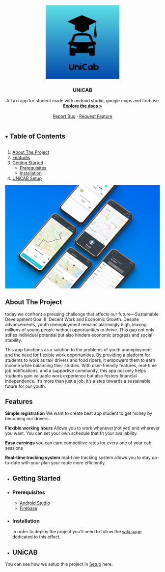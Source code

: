 

<!-- PROJECT LOGO -->
<br />
<p align="center">
  <a href="(https://github.com/IFitri/UniCab)">
    <img src="LogoUniCab.png" alt="Logo" width="240" height="240">
  </a>

  <h3 align="center">UNiCAB</h3>

  <p align="center">
    A Taxi app for student made with android studio, google maps and firebase
    <br />
    <a href="https://github.com/IFitri/UniCab/wiki"><strong>Explore the docs »</strong></a>
    <br />
    <br />
    <a href="https://github.com/IFitri/UniCab/issues">Report Bug</a>
    ·
    <a href="https://github.com/IFitri/UniCab/issues">Request Feature</a>
  </p>
</p>

<!-- TABLE OF CONTENTS -->
<details open="open">
  <summary><h2 style="display: inline-block">Table of Contents</h2></summary>
  <ol>
    <li>
      <a href="#about-the-project">About The Project</a>
      <ul>
      </ul>
    </li>
    <li>
      <a href="#Features">Features</a>
      <ul>
      </ul>
    </li>
    <li>
      <a href="#Getting Started">Getting Started</a>
      <ul>
        <li><a href="#prerequisites">Prerequisites</a></li>
        <li><a href="#installation">Installation</a></li>
      </ul>
    </li>
    <li><a href="#UNiCAB Setup">UNiCAB Setup</a></li>
 
    
  </ol>
</details>


![alt text](mockup.png "Title")

<!-- ABOUT THE PROJECT -->
## **About The Project**

today we confront a pressing challenge that affects our future—Sustainable Development Goal 8: Decent Work and Economic Growth. Despite advancements, youth unemployment remains alarmingly high, leaving millions of young people without opportunities to thrive. This gap not only stifles individual potential but also hinders economic progress and social stability.

This app functions as a solution to the problems of youth unemployment and the need for flexible work opportunities. By providing a platform for students to work as taxi drivers and food riders, it empowers them to earn income while balancing their studies. With user-friendly features, real-time job notifications, and a supportive community, this app not only helps students gain valuable work experience but also fosters financial independence. It’s more than just a job; it’s a step towards a sustainable future for our youth.


<!-- Features -->
## **Features**

**Simple registration**
We want to create best app student to get money by becoming our drivers.
 
**Flexible working hours**
Allows you to work whenever(not yet) and wherever you want. You can set your own schedule that fit your availability.

**Easy earnings**
you can earn competitive rates for every one of your cab sessions

**Real-time tracking system**
real-time tracking system allows you to stay up-to-date with your plan your route more efficiently.

- ## **Getting Started**

- ### **Prerequisites**

  - [Android Studio](https://developer.android.com/)
  - [Firebase](https://firebase.google.com/)

<!-- GETTING STARTED -->

- ### **Installation**

  In order to deploy the project you'll need to follow the [wiki page](https://github.com/IFitri/UniCab/wiki/Installation-UniCab) dedicated to this effect.

- ## **UNiCAB**

You can see how we setup this project in [Setup](https://github.com/IFitri/UniCab/wiki/UNiCAB-Setup) here.

